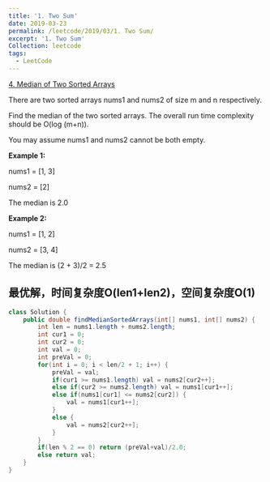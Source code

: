 ```yaml
---
title: '1. Two Sum'
date: 2019-03-23
permalink: /leetcode/2019/03/1. Two Sum/
excerpt: '1. Two Sum'
Collection: leetcode
tags:
  - LeetCode
---
```


[4. Median of Two Sorted Arrays]()

There are two sorted arrays nums1 and nums2 of size m and n respectively.

Find the median of the two sorted arrays. The overall run time complexity should be O(log (m+n)).

You may assume nums1 and nums2 cannot be both empty.

**Example 1:**

nums1 = [1, 3]

nums2 = [2]

The median is 2.0

**Example 2:**

nums1 = [1, 2]

nums2 = [3, 4]

The median is (2 + 3)/2 = 2.5

## 最优解，时间复杂度O(len1+len2)，空间复杂度O(1)
```java
class Solution {
    public double findMedianSortedArrays(int[] nums1, int[] nums2) {
        int len = nums1.length + nums2.length;
        int cur1 = 0;
        int cur2 = 0;
        int val = 0;
        int preVal = 0;
        for(int i = 0; i < len/2 + 1; i++) {
            preVal = val;
            if(cur1 >= nums1.length) val = nums2[cur2++];
            else if(cur2 >= nums2.length) val = nums1[cur1++];
            else if(nums1[cur1] <= nums2[cur2]) {
                val = nums1[cur1++];
            }
            else {
                val = nums2[cur2++];
            }
        }
        if(len % 2 == 0) return (preVal+val)/2.0;
        else return val;
    }
}
```
